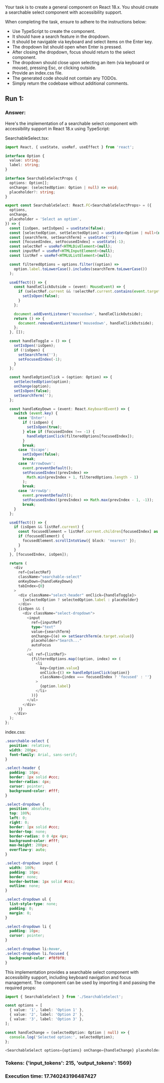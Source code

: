 Your task is to create a general component on React 18.x.
You should create a searchable select component with accessibility support.

When completing the task, ensure to adhere to the instructions below:
- Use TypeScript to create the component.
- It should have a search feature in the dropdown.
- It should be navigable via keyboard and select items on the Enter key.
- The dropdown list should open when Enter is pressed.
- After closing the dropdown, focus should return to the select component.
- The dropdown should close upon selecting an item (via keyboard or mouse), pressing Esc, or clicking outside.
- Provide an index.css file.
- The generated code should not contain any TODOs.
- Simply return the codebase without additional comments.

## Run 1:
### Answer:
Here's the implementation of a searchable select component with accessibility support in React 18.x using TypeScript:

SearchableSelect.tsx:

```typescript
import React, { useState, useRef, useEffect } from 'react';

interface Option {
  value: string;
  label: string;
}

interface SearchableSelectProps {
  options: Option[];
  onChange: (selectedOption: Option | null) => void;
  placeholder?: string;
}

export const SearchableSelect: React.FC<SearchableSelectProps> = ({
  options,
  onChange,
  placeholder = 'Select an option',
}) => {
  const [isOpen, setIsOpen] = useState(false);
  const [selectedOption, setSelectedOption] = useState<Option | null>(null);
  const [searchTerm, setSearchTerm] = useState('');
  const [focusedIndex, setFocusedIndex] = useState(-1);
  const selectRef = useRef<HTMLDivElement>(null);
  const inputRef = useRef<HTMLInputElement>(null);
  const listRef = useRef<HTMLUListElement>(null);

  const filteredOptions = options.filter((option) =>
    option.label.toLowerCase().includes(searchTerm.toLowerCase())
  );

  useEffect(() => {
    const handleClickOutside = (event: MouseEvent) => {
      if (selectRef.current && !selectRef.current.contains(event.target as Node)) {
        setIsOpen(false);
      }
    };

    document.addEventListener('mousedown', handleClickOutside);
    return () => {
      document.removeEventListener('mousedown', handleClickOutside);
    };
  }, []);

  const handleToggle = () => {
    setIsOpen(!isOpen);
    if (!isOpen) {
      setSearchTerm('');
      setFocusedIndex(-1);
    }
  };

  const handleOptionClick = (option: Option) => {
    setSelectedOption(option);
    onChange(option);
    setIsOpen(false);
    setSearchTerm('');
  };

  const handleKeyDown = (event: React.KeyboardEvent) => {
    switch (event.key) {
      case 'Enter':
        if (!isOpen) {
          setIsOpen(true);
        } else if (focusedIndex !== -1) {
          handleOptionClick(filteredOptions[focusedIndex]);
        }
        break;
      case 'Escape':
        setIsOpen(false);
        break;
      case 'ArrowDown':
        event.preventDefault();
        setFocusedIndex((prevIndex) =>
          Math.min(prevIndex + 1, filteredOptions.length - 1)
        );
        break;
      case 'ArrowUp':
        event.preventDefault();
        setFocusedIndex((prevIndex) => Math.max(prevIndex - 1, -1));
        break;
    }
  };

  useEffect(() => {
    if (isOpen && listRef.current) {
      const focusedElement = listRef.current.children[focusedIndex] as HTMLElement;
      if (focusedElement) {
        focusedElement.scrollIntoView({ block: 'nearest' });
      }
    }
  }, [focusedIndex, isOpen]);

  return (
    <div
      ref={selectRef}
      className="searchable-select"
      onKeyDown={handleKeyDown}
      tabIndex={0}
    >
      <div className="select-header" onClick={handleToggle}>
        {selectedOption ? selectedOption.label : placeholder}
      </div>
      {isOpen && (
        <div className="select-dropdown">
          <input
            ref={inputRef}
            type="text"
            value={searchTerm}
            onChange={(e) => setSearchTerm(e.target.value)}
            placeholder="Search..."
            autoFocus
          />
          <ul ref={listRef}>
            {filteredOptions.map((option, index) => (
              <li
                key={option.value}
                onClick={() => handleOptionClick(option)}
                className={index === focusedIndex ? 'focused' : ''}
              >
                {option.label}
              </li>
            ))}
          </ul>
        </div>
      )}
    </div>
  );
};
```

index.css:

```css
.searchable-select {
  position: relative;
  width: 200px;
  font-family: Arial, sans-serif;
}

.select-header {
  padding: 10px;
  border: 1px solid #ccc;
  border-radius: 4px;
  cursor: pointer;
  background-color: #fff;
}

.select-dropdown {
  position: absolute;
  top: 100%;
  left: 0;
  right: 0;
  border: 1px solid #ccc;
  border-top: none;
  border-radius: 0 0 4px 4px;
  background-color: #fff;
  max-height: 200px;
  overflow-y: auto;
}

.select-dropdown input {
  width: 100%;
  padding: 10px;
  border: none;
  border-bottom: 1px solid #ccc;
  outline: none;
}

.select-dropdown ul {
  list-style-type: none;
  padding: 0;
  margin: 0;
}

.select-dropdown li {
  padding: 10px;
  cursor: pointer;
}

.select-dropdown li:hover,
.select-dropdown li.focused {
  background-color: #f0f0f0;
}
```

This implementation provides a searchable select component with accessibility support, including keyboard navigation and focus management. The component can be used by importing it and passing the required props:

```typescript
import { SearchableSelect } from './SearchableSelect';

const options = [
  { value: '1', label: 'Option 1' },
  { value: '2', label: 'Option 2' },
  { value: '3', label: 'Option 3' },
];

const handleChange = (selectedOption: Option | null) => {
  console.log('Selected option:', selectedOption);
};

<SearchableSelect options={options} onChange={handleChange} placeholder="Select an option" />
```

### Tokens: {'input_tokens': 215, 'output_tokens': 1569}
### Execution time: 17.740243196487427
